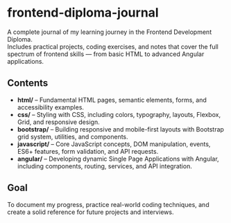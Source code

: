 # frontend-diploma-journal
A complete journal of my learning journey in the Frontend Development Diploma.  
Includes practical projects, coding exercises, and notes that cover the full spectrum of frontend skills — from basic HTML to advanced Angular applications.

## Contents
- **html/** – Fundamental HTML pages, semantic elements, forms, and accessibility examples.
- **css/** – Styling with CSS, including colors, typography, layouts, Flexbox, Grid, and responsive design.
- **bootstrap/** – Building responsive and mobile-first layouts with Bootstrap grid system, utilities, and components.
- **javascript/** – Core JavaScript concepts, DOM manipulation, events, ES6+ features, form validation, and API requests.
- **angular/** – Developing dynamic Single Page Applications with Angular, including components, routing, services, and API integration.

## Goal
To document my progress, practice real-world coding techniques, and create a solid reference for future projects and interviews.
